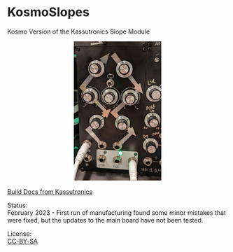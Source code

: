 # KosmoSlopes
 Kosmo Version of the Kassutronics Slope Module

 <p align="center">
  <img src="KosmoSlope.jpg" width="200" title="Kosmo Slope">
</p>

[Build Docs from Kassutronics](https://github.com/kassu/kassutronics/blob/master/documentation/Slope/Kassutronics_Slope_Build_Docs_2.0B.pdf)


Status:   
February 2023 - First run of manufacturing found some minor mistakes that were fixed, but the updates to the main board have not been tested.


License:  
[CC-BY-SA](https://creativecommons.org/licenses/by-sa/3.0/)